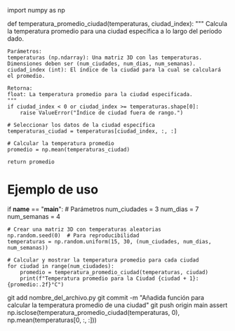 import numpy as np

def temperatura_promedio_ciudad(temperaturas, ciudad_index):
    """
    Calcula la temperatura promedio para una ciudad específica a lo largo del período dado.
    
    Parámetros:
    temperaturas (np.ndarray): Una matriz 3D con las temperaturas. Dimensiones deben ser (num_ciudades, num_dias, num_semanas).
    ciudad_index (int): El índice de la ciudad para la cual se calculará el promedio.

    Retorna:
    float: La temperatura promedio para la ciudad especificada.
    """
    if ciudad_index < 0 or ciudad_index >= temperaturas.shape[0]:
        raise ValueError("Índice de ciudad fuera de rango.")
    
    # Seleccionar los datos de la ciudad específica
    temperaturas_ciudad = temperaturas[ciudad_index, :, :]
    
    # Calcular la temperatura promedio
    promedio = np.mean(temperaturas_ciudad)
    
    return promedio

# Ejemplo de uso
if __name__ == "__main__":
    # Parámetros
    num_ciudades = 3
    num_dias = 7
    num_semanas = 4
    
    # Crear una matriz 3D con temperaturas aleatorias
    np.random.seed(0)  # Para reproducibilidad
    temperaturas = np.random.uniform(15, 30, (num_ciudades, num_dias, num_semanas))
    
    # Calcular y mostrar la temperatura promedio para cada ciudad
    for ciudad in range(num_ciudades):
        promedio = temperatura_promedio_ciudad(temperaturas, ciudad)
        print(f"Temperatura promedio para la Ciudad {ciudad + 1}: {promedio:.2f}°C")
git add nombre_del_archivo.py
git commit -m "Añadida función para calcular la temperatura promedio de una ciudad"
git push origin main
assert np.isclose(temperatura_promedio_ciudad(temperaturas, 0), np.mean(temperaturas[0, :, :]))

